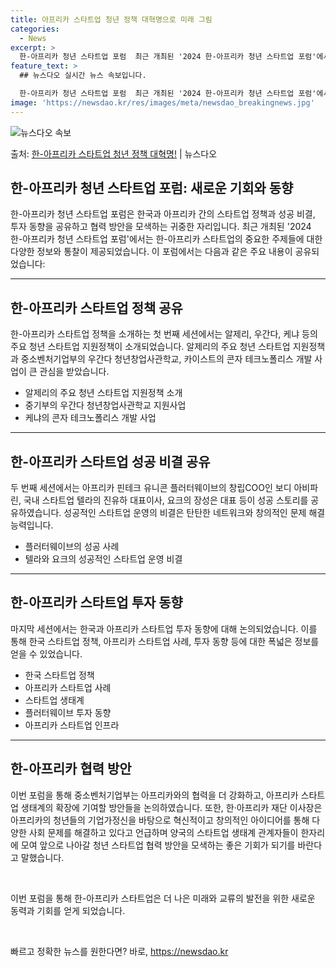 ```yaml
---
title: 아프리카 스타트업 청년 정책 대혁명으로 미래 그림
categories:
  - News
excerpt: >
  한-아프리카 청년 스타트업 포럼  최근 개최된 '2024 한-아프리카 청년 스타트업 포럼'에서는 한국과 아프…
feature_text: >
  ## 뉴스다오 실시간 뉴스 속보입니다.

  한-아프리카 청년 스타트업 포럼  최근 개최된 '2024 한-아프리카 청년 스타트업 포럼'에서는 한국과 아프…
image: 'https://newsdao.kr/res/images/meta/newsdao_breakingnews.jpg'
---
```


![뉴스다오 속보](https://newsdao.kr/res/images/meta/newsdao_breakingnews.jpg)

<p>출처: <a href="https://newsdao.kr/4107" rel="dofollow">한-아프리카 스타트업 청년 정책 대혁명!</a> | 뉴스다오</p>

<h2 data-ke-size="size26">한-아프리카 청년 스타트업 포럼: 새로운 기회와 동향</h2>
<p>한-아프리카 청년 스타트업 포럼은 한국과 아프리카 간의 스타트업 정책과 성공 비결, 투자 동향을 공유하고 협력 방안을 모색하는 귀중한 자리입니다. 최근 개최된 '2024 한-아프리카 청년 스타트업 포럼'에서는 한-아프리카 스타트업의 중요한 주제들에 대한 다양한 정보와 통찰이 제공되었습니다. 이 포럼에서는 다음과 같은 주요 내용이 공유되었습니다: </p>

<hr>

<h2 data-ke-size="size24">한-아프리카 스타트업 정책 공유</h2>
<p>한-아프리카 스타트업 정책을 소개하는 첫 번째 세션에서는 알제리, 우간다, 케냐 등의 주요 청년 스타트업 지원정책이 소개되었습니다. 알제리의 주요 청년 스타트업 지원정책과 중소벤처기업부의 우간다 청년창업사관학교, 카이스트의 콘자 테크노폴리스 개발 사업이 큰 관심을 받았습니다.</p>

<ul>
  <li>알제리의 주요 청년 스타트업 지원정책 소개</li>
  <li>중기부의 우간다 청년창업사관학교 지원사업</li>
  <li>케냐의 콘자 테크노폴리스 개발 사업</li>
</ul>

<hr>

<h2 data-ke-size="size24">한-아프리카 스타트업 성공 비결 공유</h2>
<p>두 번째 세션에서는 아프리카 핀테크 유니콘 플러터웨이브의 창립COO인 보디 아비파린, 국내 스타트업 텔라의 진유하 대표이사, 요크의 장성은 대표 등이 성공 스토리를 공유하였습니다. 성공적인 스타트업 운영의 비결은 탄탄한 네트워크와 창의적인 문제 해결 능력입니다.</p>

<ul>
  <li>플러터웨이브의 성공 사례</li>
  <li>텔라와 요크의 성공적인 스타트업 운영 비결</li>
</ul>

<hr>

<h2 data-ke-size="size24">한-아프리카 스타트업 투자 동향</h2>
<p>마지막 세션에서는 한국과 아프리카 스타트업 투자 동향에 대해 논의되었습니다. 이를 통해 한국 스타트업 정책, 아프리카 스타트업 사례, 투자 동향 등에 대한 폭넓은 정보를 얻을 수 있었습니다.</p>

<ul>
  <li>한국 스타트업 정책</li>
  <li>아프리카 스타트업 사례</li>
  <li>스타트업 생태계</li>
  <li>플러터웨이브 투자 동향</li>
  <li>아프리카 스타트업 인프라</li>
</ul>

<hr>

<h2 data-ke-size="size24">한-아프리카 협력 방안</h2>
<p>이번 포럼을 통해 중소벤처기업부는 아프리카와의 협력을 더 강화하고, 아프리카 스타트업 생태계의 확장에 기여할 방안들을 논의하였습니다. 또한, 한·아프리카 재단 이사장은 아프리카의 청년들의 기업가정신을 바탕으로 혁신적이고 창의적인 아이디어를 통해 다양한 사회 문제를 해결하고 있다고 언급하며 양국의 스타트업 생태계 관계자들이 한자리에 모여 앞으로 나아갈 청년 스타트업 협력 방안을 모색하는 좋은 기회가 되기를 바란다고 말했습니다.</p>

<p data-ke-size="size16">&nbsp;</p>

<p>이번 포럼을 통해 한-아프리카 스타트업은 더 나은 미래와 교류의 발전을 위한 새로운 동력과 기회를 얻게 되었습니다.</p>

<p data-ke-size="size16">&nbsp;</p> 

빠르고 정확한 뉴스를 원한다면? 바로, <a href="https://newsdao.kr" rel="dofollow">https://newsdao.kr</a>


